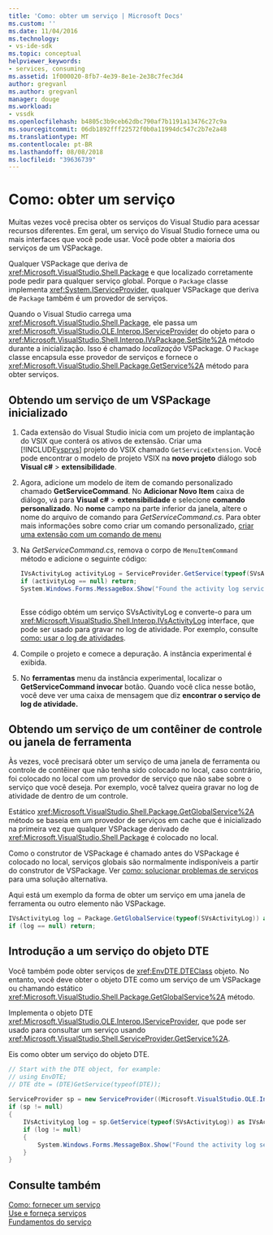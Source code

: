 ```yaml
---
title: 'Como: obter um serviço | Microsoft Docs'
ms.custom: ''
ms.date: 11/04/2016
ms.technology:
- vs-ide-sdk
ms.topic: conceptual
helpviewer_keywords:
- services, consuming
ms.assetid: 1f000020-8fb7-4e39-8e1e-2e38c7fec3d4
author: gregvanl
ms.author: gregvanl
manager: douge
ms.workload:
- vssdk
ms.openlocfilehash: b4805c3b9ceb62dbc790af7b1191a13476c27c9a
ms.sourcegitcommit: 06db1892fff22572f0b0a11994dc547c2b7e2a48
ms.translationtype: MT
ms.contentlocale: pt-BR
ms.lasthandoff: 08/08/2018
ms.locfileid: "39636739"
---
```

# <a name="how-to-get-a-service"></a>Como: obter um serviço
Muitas vezes você precisa obter os serviços do Visual Studio para acessar recursos diferentes. Em geral, um serviço do Visual Studio fornece uma ou mais interfaces que você pode usar. Você pode obter a maioria dos serviços de um VSPackage.  
  
 Qualquer VSPackage que deriva de <xref:Microsoft.VisualStudio.Shell.Package> e que localizado corretamente pode pedir para qualquer serviço global. Porque o `Package` classe implementa <xref:System.IServiceProvider>, qualquer VSPackage que deriva de `Package` também é um provedor de serviços.  
  
 Quando o Visual Studio carrega uma <xref:Microsoft.VisualStudio.Shell.Package>, ele passa um <xref:Microsoft.VisualStudio.OLE.Interop.IServiceProvider> do objeto para o <xref:Microsoft.VisualStudio.Shell.Interop.IVsPackage.SetSite%2A> método durante a inicialização. Isso é chamado *localização* VSPackage. O `Package` classe encapsula esse provedor de serviços e fornece o <xref:Microsoft.VisualStudio.Shell.Package.GetService%2A> método para obter serviços.  
  
## <a name="getting-a-service-from-an-initialized-vspackage"></a>Obtendo um serviço de um VSPackage inicializado  
  
1.  Cada extensão do Visual Studio inicia com um projeto de implantação do VSIX que conterá os ativos de extensão. Criar uma [!INCLUDE[vsprvs](../code-quality/includes/vsprvs_md.md)] projeto do VSIX chamado `GetServiceExtension`. Você pode encontrar o modelo de projeto VSIX na **novo projeto** diálogo sob **Visual c#** > **extensibilidade**.  
  
2.  Agora, adicione um modelo de item de comando personalizado chamado **GetServiceCommand**. No **Adicionar Novo Item** caixa de diálogo, vá para **Visual c#** > **extensibilidade** e selecione **comando personalizado**. No **nome** campo na parte inferior da janela, altere o nome do arquivo de comando para *GetServiceCommand.cs*. Para obter mais informações sobre como criar um comando personalizado, [criar uma extensão com um comando de menu](../extensibility/creating-an-extension-with-a-menu-command.md)  
  
3.  Na *GetServiceCommand.cs*, remova o corpo de `MenuItemCommand` método e adicione o seguinte código:  
  
    ```csharp  
    IVsActivityLog activityLog = ServiceProvider.GetService(typeof(SVsActivityLog)) as IVsActivityLog;  
    if (activityLog == null) return;  
    System.Windows.Forms.MessageBox.Show("Found the activity log service.");  
  
    ```  
  
     Esse código obtém um serviço SVsActivityLog e converte-o para um <xref:Microsoft.VisualStudio.Shell.Interop.IVsActivityLog> interface, que pode ser usado para gravar no log de atividade. Por exemplo, consulte [como: usar o log de atividades](../extensibility/how-to-use-the-activity-log.md).  
  
4.  Compile o projeto e comece a depuração. A instância experimental é exibida.  
  
5.  No **ferramentas** menu da instância experimental, localizar o **GetServiceCommand invocar** botão. Quando você clica nesse botão, você deve ver uma caixa de mensagem que diz **encontrar o serviço de log de atividade.**  
  
## <a name="getting-a-service-from-a-tool-window-or-control-container"></a>Obtendo um serviço de um contêiner de controle ou janela de ferramenta  
 Às vezes, você precisará obter um serviço de uma janela de ferramenta ou controle de contêiner que não tenha sido colocado no local, caso contrário, foi colocado no local com um provedor de serviço que não sabe sobre o serviço que você deseja. Por exemplo, você talvez queira gravar no log de atividade de dentro de um controle.  
  
 Estático <xref:Microsoft.VisualStudio.Shell.Package.GetGlobalService%2A> método se baseia em um provedor de serviços em cache que é inicializado na primeira vez que qualquer VSPackage derivado de <xref:Microsoft.VisualStudio.Shell.Package> é colocado no local.  
  
 Como o construtor de VSPackage é chamado antes do VSPackage é colocado no local, serviços globais são normalmente indisponíveis a partir do construtor de VSPackage. Ver [como: solucionar problemas de serviços](../extensibility/how-to-troubleshoot-services.md) para uma solução alternativa.  
  
 Aqui está um exemplo da forma de obter um serviço em uma janela de ferramenta ou outro elemento não VSPackage.  
  
```csharp  
IVsActivityLog log = Package.GetGlobalService(typeof(SVsActivityLog)) as IVsActivityLog;  
if (log == null) return;  
```  
  
## <a name="getting-a-service-from-the-dte-object"></a>Introdução a um serviço do objeto DTE  
 Você também pode obter serviços de <xref:EnvDTE.DTEClass> objeto. No entanto, você deve obter o objeto DTE como um serviço de um VSPackage ou chamando estático <xref:Microsoft.VisualStudio.Shell.Package.GetGlobalService%2A> método.  
  
 Implementa o objeto DTE <xref:Microsoft.VisualStudio.OLE.Interop.IServiceProvider>, que pode ser usado para consultar um serviço usando <xref:Microsoft.VisualStudio.Shell.ServiceProvider.GetService%2A>.  
  
 Eis como obter um serviço do objeto DTE.  
  
```csharp  
// Start with the DTE object, for example:   
// using EnvDTE;  
// DTE dte = (DTE)GetService(typeof(DTE));  
  
ServiceProvider sp = new ServiceProvider((Microsoft.VisualStudio.OLE.Interop.IServiceProvider)dte);  
if (sp != null)  
{  
    IVsActivityLog log = sp.GetService(typeof(SVsActivityLog)) as IVsActivityLog;  
    if (log != null)  
    {   
        System.Windows.Forms.MessageBox.Show("Found the activity log service.");  
    }  
}  
```  
  
## <a name="see-also"></a>Consulte também  
 [Como: fornecer um serviço](../extensibility/how-to-provide-a-service.md)   
 [Use e forneça serviços](../extensibility/using-and-providing-services.md)   
 [Fundamentos do serviço](../extensibility/internals/service-essentials.md)